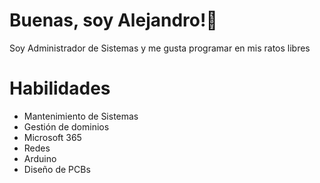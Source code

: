 # Buenas, soy Alejandro!👋
Soy Administrador de Sistemas y me gusta programar en mis ratos libres

# Habilidades
- Mantenimiento de Sistemas
- Gestión de dominios
- Microsoft 365
- Redes
- Arduino
- Diseño de PCBs
